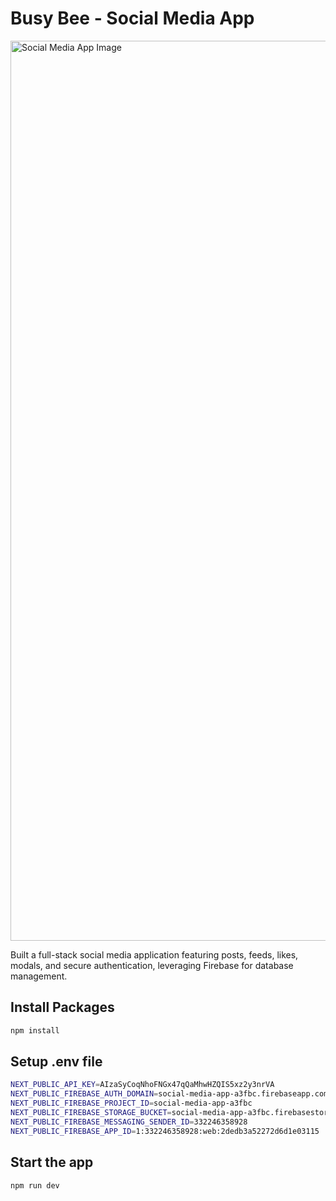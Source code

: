 # Busy Bee - Social Media App

<img width="1440" alt="Social Media App Image" src="https://i.postimg.cc/FH3ybQGW/Social-Media-App.png">

Built a full-stack social media application featuring posts, feeds, likes, modals, and secure authentication, leveraging Firebase for database management.

## Install Packages

```bash
npm install
```

## Setup .env file

```bash
NEXT_PUBLIC_API_KEY=AIzaSyCoqNhoFNGx47qQaMhwHZQIS5xz2y3nrVA
NEXT_PUBLIC_FIREBASE_AUTH_DOMAIN=social-media-app-a3fbc.firebaseapp.com
NEXT_PUBLIC_FIREBASE_PROJECT_ID=social-media-app-a3fbc
NEXT_PUBLIC_FIREBASE_STORAGE_BUCKET=social-media-app-a3fbc.firebasestorage.app
NEXT_PUBLIC_FIREBASE_MESSAGING_SENDER_ID=332246358928
NEXT_PUBLIC_FIREBASE_APP_ID=1:332246358928:web:2dedb3a52272d6d1e03115
```
## Start the app

```bash
npm run dev
```
